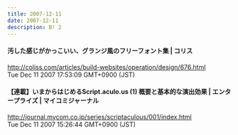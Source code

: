 ```yaml
---
title: 2007-12-11
date: 2007-12-11
description: B! 2
---
```


####   汚した感じがかっこいい、グランジ風のフリーフォント集 | コリス
http://coliss.com/articles/build-websites/operation/design/676.html<br>
Tue Dec 11 2007 17:53:09 GMT+0900 (JST)<br>


#### 【連載】いまからはじめるScript.aculo.us (1) 概要と基本的な演出効果 | エンタープライズ | マイコミジャーナル
http://journal.mycom.co.jp/series/scriptaculous/001/index.html<br>
Tue Dec 11 2007 15:26:44 GMT+0900 (JST)<br>


